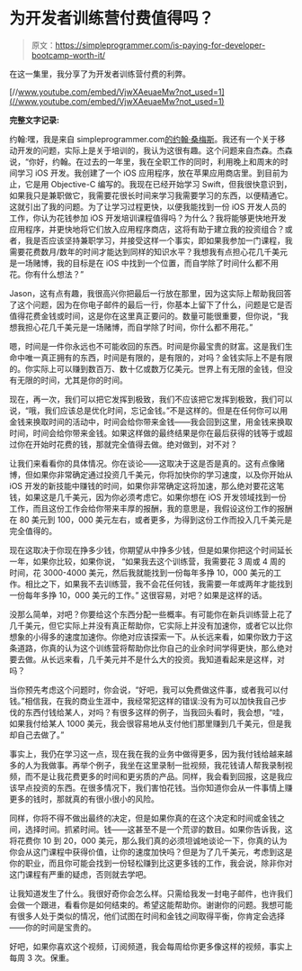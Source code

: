 # 为开发者训练营付费值得吗？

> 原文：<https://simpleprogrammer.com/is-paying-for-developer-bootcamp-worth-it/>

在这一集里，我分享了为开发者训练营付费的利弊。

[//www.youtube.com/embed/VjwXAeuaeMw?not_used=1](//www.youtube.com/embed/VjwXAeuaeMw?not_used=1)

**完整文字记录:**

约翰:嘿，我是来自 simpleprogrammer.com[的约翰·桑梅斯](https://simpleprogrammer.com)。我还有一个关于移动开发的问题，实际上是关于培训的，我认为这很有趣。这个问题来自杰森。杰森说，“你好，约翰。在过去的一年里，我在全职工作的同时，利用晚上和周末的时间学习 iOS 开发。我创建了一个 iOS 应用程序，放在苹果应用商店里。到目前为止，它是用 Objective-C 编写的。我现在已经开始学习 Swift，但我很快意识到，如果我只是兼职做它，我需要花很长时间来学习我需要学习的东西，以便精通它。这就引出了我的问题。为了让学习过程更快，以便我能找到一份 iOS 开发人员的工作，你认为花钱参加 iOS 开发培训课程值得吗？为什么？我将能够更快地开发应用程序，并更快地将它们放入应用程序商店，这将有助于建立我的投资组合？或者，我是否应该坚持兼职学习，并接受这样一个事实，即如果我参加一门课程，我需要花费数月/数年的时间才能达到同样的知识水平？我想我有点担心花几千美元是一场赌博，我的目标是在 iOS 中找到一个位置，而自学除了时间什么都不用花。你有什么想法？”

Jason，这有点有趣，我很高兴你把最后一行放在那里，因为这实际上帮助我回答了这个问题，因为在你电子邮件的最后一行，你基本上留下了什么，问题是它是否值得花费金钱或时间，这是你在这里真正要问的。数量可能很重要，但你说，“我想我担心花几千美元是一场赌博，而自学除了时间，你什么都不用花。”

嗯，时间是一件你永远也不可能收回的东西。时间是你最宝贵的财富。这是我们生命中唯一真正拥有的东西，时间是有限的，是有限的，对吗？金钱实际上不是有限的。你实际上可以赚到数百万、数十亿或数万亿美元。世界上有无限的金钱，但没有无限的时间，尤其是你的时间。

现在，再一次，我们可以把它发挥到极致，我们不应该把它发挥到极致，我们可以说，“哦，我们应该总是优化时间，忘记金钱。”不是这样的。但是在任何你可以用金钱来换取时间的活动中，时间会给你带来金钱——我会回到这里，用金钱来换取时间，时间会给你带来金钱。如果这样做的最终结果是你在最后获得的钱等于或超过你在开始时花费的钱，那就完全值得去做。绝对做到，对不对？

让我们来看看你的具体情况。你在谈论——这取决于这是否是真的。这有点像赌博，但如果你非常确定通过投资几千美元，你将加快你的学习速度，以及你开始从 iOS 开发的新技能中赚钱的时间，如果你非常确定这将加速，那么绝对要花这笔钱，如果这是几千美元，因为你必须考虑它。如果你想在 iOS 开发领域找到一份工作，而且这份工作会给你带来丰厚的报酬，我的意思是，我假设这份工作的报酬在 80 美元到 100，000 美元左右，或者更多，为得到这份工作而投入几千美元是完全值得的。

现在这取决于你现在挣多少钱，你期望从中挣多少钱，但是如果你把这个时间延长一年，如果你比较，如果你说， “如果我去这个训练营，我需要花 3 周或 4 周的时间，花 3000-4000 美元，然后我就能找到一份每年多挣 10，000 美元的工作。相比之下，如果我不去训练营，我不会花任何钱，我需要一年或两年才能找到一份每年多挣 10，000 美元的工作。” 这很容易，对吧？如果是这样的话。

没那么简单，对吧？你要给这个东西分配一些概率。有可能你在新兵训练营上花了几千美元，但它实际上并没有真正帮助你，它实际上并没有加速你，或者它以比你想象的小得多的速度加速你。你绝对应该探索一下。从长远来看，如果你致力于这条道路，你真的认为这个训练营将帮助你比你自己的业余时间学得更快，那么绝对要去做。从长远来看，几千美元并不是什么大的投资。我知道看起来是这样，对吗？

当你预先考虑这个问题时，你会说，“好吧，我可以免费做这件事，或者我可以付钱。”相信我，在我的商业生涯中，我经常犯这样的错误:没有为可以加快我自己步伐的东西付钱给某人，对吗？有很多这样的例子，当我回头看时，我会想，“哇，如果我付给某人 1000 美元，我会很容易地从支付他们那里赚到几千美元，但是我却自己去做了。”

事实上，我仍在学习这一点，现在我在我的业务中做得更多，因为我付钱给越来越多的人为我做事。再举个例子，我坐在这里录制一批视频，我花钱请人帮我录制视频，而不是让我花费更多的时间和更劣质的产品。同样，我会看到回报，这是我应该早点投资的东西。在很多情况下，我们害怕花钱。当你知道你会从一件事情上赚更多的钱时，那就真的有很小很小的风险。

同样，你将不得不做出最终的决定，但是如果你真的在这个决定和时间或金钱之间，选择时间。抓紧时间。钱——这甚至不是一个荒谬的数目。如果你告诉我，这将花费你 10 到 20，000 美元，那么我们真的必须坦诚地谈论一下，你真的认为你会从这门课程中获得价值，让你的速度加快吗？但是为了几千美元，考虑到这是你的职业，而且你可能会找到一份轻松赚到比这更多钱的工作，我会说，除非你对这门课程有严重的疑虑，否则就去学吧。

让我知道发生了什么。我很好奇你会怎么样。只需给我发一封电子邮件，也许我们会做一个跟进，看看你是如何结束的。希望这能帮助你。谢谢你的问题。我想可能有很多人处于类似的情况，他们试图在时间和金钱之间取得平衡，你肯定会选择——你的时间是宝贵的。

好吧，如果你喜欢这个视频，订阅频道，我会每周给你更多像这样的视频，事实上每周 3 次。保重。